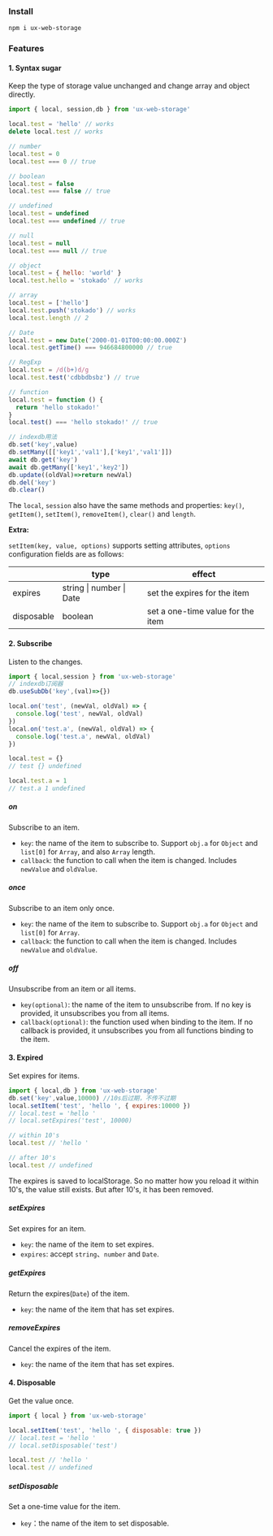 

### Install

```shell
npm i ux-web-storage
```

### Features

#### 1. Syntax sugar

Keep the type of storage value unchanged and change array and object directly.

```js
import { local, session,db } from 'ux-web-storage'

local.test = 'hello' // works
delete local.test // works

// number
local.test = 0
local.test === 0 // true

// boolean
local.test = false
local.test === false // true

// undefined
local.test = undefined
local.test === undefined // true

// null
local.test = null
local.test === null // true

// object
local.test = { hello: 'world' }
local.test.hello = 'stokado' // works

// array
local.test = ['hello']
local.test.push('stokado') // works
local.test.length // 2

// Date
local.test = new Date('2000-01-01T00:00:00.000Z')
local.test.getTime() === 946684800000 // true

// RegExp
local.test = /d(b+)d/g
local.test.test('cdbbdbsbz') // true

// function
local.test = function () {
  return 'hello stokado!'
}
local.test() === 'hello stokado!' // true

// indexdb用法
db.set('key',value)
db.setMany([['key1','val1'],['key1','val1']])
await db.get('key')
await db.getMany(['key1','key2'])
db.update((oldVal)=>return newVal)
db.del('key')
db.clear()

```

The `local`, `session` also have the same methods and properties: `key()`, `getItem()`, `setItem()`, `removeItem()`, `clear()` and `length`.

**Extra:**

`setItem(key, value, options)` supports setting attributes, `options` configuration fields are as follows:

| | type | effect |
| ---- | ---- | ---- |
| expires | string \| number \| Date | set the expires for the item |
| disposable | boolean | set a one-time value for the item |

#### 2. Subscribe

Listen to the changes.

```js
import { local,session } from 'ux-web-storage'
// indexdb订阅器
db.useSubDb('key',(val)=>{})

local.on('test', (newVal, oldVal) => {
  console.log('test', newVal, oldVal)
})
local.on('test.a', (newVal, oldVal) => {
  console.log('test.a', newVal, oldVal)
})

local.test = {}
// test {} undefined

local.test.a = 1
// test.a 1 undefined
```

##### on

Subscribe to an item.

- `key`: the name of the item to subscribe to. Support `obj.a` for `Object` and `list[0]` for `Array`, and also `Array` length.
- `callback`: the function to call when the item is changed. Includes `newValue` and `oldValue`.

##### once

Subscribe to an item only once.

- `key`: the name of the item to subscribe to. Support `obj.a` for `Object` and `list[0]` for `Array`.
- `callback`: the function to call when the item is changed. Includes `newValue` and `oldValue`.

##### off

Unsubscribe from an item or all items.

- `key(optional)`: the name of the item to unsubscribe from. If no key is provided, it unsubscribes you from all items.
- `callback(optional)`: the function used when binding to the item. If no callback is provided, it unsubscribes you from all functions binding to the item.

#### 3. Expired

Set expires for items.

```js
import { local,db } from 'ux-web-storage'
db.set('key',value,10000) //10s后过期，不传不过期
local.setItem('test', 'hello ', { expires:10000 })
// local.test = 'hello '
// local.setExpires('test', 10000)

// within 10's
local.test // 'hello '

// after 10's
local.test // undefined
```

The expires is saved to localStorage.
So no matter how you reload it within 10's, the value still exists.
But after 10's, it has been removed.

##### setExpires

Set expires for an item.

- `key`: the name of the item to set expires.
- `expires`: accept `string`、`number` and `Date`.

##### getExpires

Return the expires(`Date`) of the item.

- `key`: the name of the item that has set expires.

##### removeExpires

Cancel the expires of the item.

- `key`: the name of the item that has set expires.

#### 4. Disposable

Get the value once.

```js
import { local } from 'ux-web-storage'

local.setItem('test', 'hello ', { disposable: true })
// local.test = 'hello '
// local.setDisposable('test')

local.test // 'hello '
local.test // undefined
```

##### setDisposable

Set a one-time value for the item.

- `key`：the name of the item to set disposable.